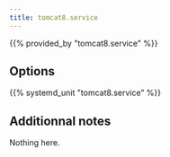 ```yaml
---
title: tomcat8.service
---
```


{{% provided_by "tomcat8.service" %}}

## Options

{{% systemd_unit "tomcat8.service" %}}

## Additionnal notes

Nothing here.